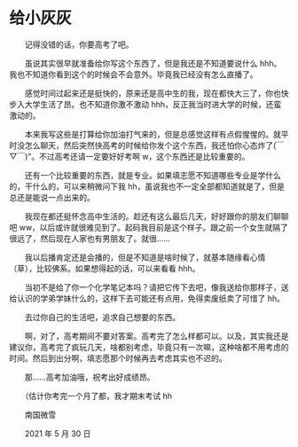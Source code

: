 # 给小灰灰

　　记得没错的话，你要高考了吧。

　　虽说其实很早就准备给你写这个东西了，但是我还是不知道要说什么 hhh。我也不知道你看到这个的时候会不会意外。毕竟我已经没有怎么直播了。

　　感觉时间过起来还是挺快的，原来还是高中生的我，现在都快大三了，你也快步入大学生活了昂。也不知道你激不激动 hhh，反正我当时进大学的时候，还蛮激动的。

　　本来我写这些是打算给你加油打气来的，但是总感觉这样有点假惺惺的。就平时没怎么聊天，然后突然快高考的时候给你发个这个东西，我还怕你心态炸了(￣▽￣)"。不过高考还请一定要好好考啊 w，这个东西还是比较重要的。

　　还有一个比较重要的东西，就是专业。如果填志愿不知道哪些专业是学什么的，干什么的，可以来稍微问下我 hh，虽说我也不一定全部都知道就是了，但是总还是能说一点出来的。

　　我现在都还挺怀念高中生活的。趁还有这么最后几天，好好跟你的朋友们聊聊吧 ww，以后或许就很难见到了。起码我目前是这个样子。跟之前一个女生就隔了很远了，然后现在人家也有男朋友了。就很……

　　我以后播肯定还是会播的，但是不知道是啥时候了，就基本随缘看心情（草），比较佛系。如果想得起的话，可以来看看 hhh。

　　当初不是给了你一个化学笔记本吗？请把它传下去吧，像我送给你那样子，送给认识的学弟学妹什么的，这样下去可能还有点用，免得卖废纸卖了可惜了 hh。

　　去过你自己的生活吧，追求自己想要的东西。

　　啊，对了，高考期间不要对答案。高考完了怎么样都可以。以及，其实我还是建议你，高考完了疯玩几天，啥都别考虑，毕竟只有一次嘛，这种啥都不用考虑的时间。然后到出分啊，填志愿那个时候再去考虑其实也不迟的。

　　那……高考加油哦，祝考出好成绩昂。

　　（估计你考完一个月了都，我才期末考试 hh

　　南国微雪​

　　2021 年 5 月 30 日

